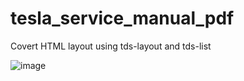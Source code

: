 # tesla_service_manual_pdf
Covert HTML layout using tds-layout and tds-list


![image](https://github.com/user-attachments/assets/989077c4-148a-4c2b-81a8-0e7f55c44426)
